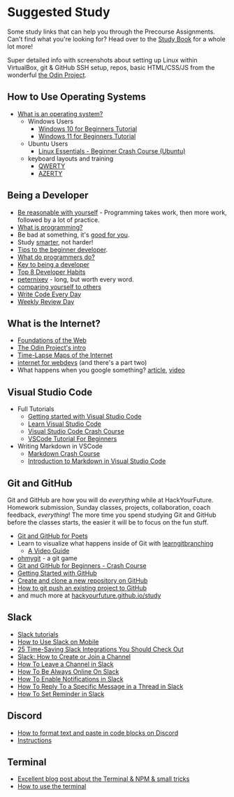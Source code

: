 # Suggested Study

Some study links that can help you through the Precourse Assignments. Can't find what you're looking for? Head over to the [Study Book](https://hackyourfuture.github.io/study) for a whole lot more!

Super detailed info with screenshots about setting up Linux within VirtualBox, git & GitHub SSH setup, repos, basic HTML/CSS/JS from the wonderful [the Odin Project](https://www.theodinproject.com/paths/foundations/courses/foundations).

## How to Use Operating Systems

-   [What is an operating system?](https://edu.gcfglobal.org/en/computerbasics/understanding-operating-systems/1/)
    -   Windows Users
        -   [Windows 10 for Beginners Tutorial](https://www.youtube.com/watch?v=B-dYlgMMhEk&ab_channel=LearnitTraining)
        -   [Windows 11 for Beginners Tutorial](https://www.youtube.com/watch?v=UKn-r3X2CLk)
    -   Ubuntu Users
        -   [Linux Essentials - Beginner Crash Course (Ubuntu)](https://www.youtube.com/watch?v=n_2jPbQornY&ab_channel=Herbertech)
    -   keyboard layouts and training
        -   [QWERTY](https://www.qwerty.expert/guest/ITMSCYRG/practice)
        -   [AZERTY](https://www.typinglessons-online.com/SelectExerciseWithCharacters?GroupIndex=8)

## Being a Developer

-   [Be reasonable with yourself](http://norvig.com/21-days.html) - Programming takes work, then more work, followed by a lot of practice.
-   [What is programming?](https://shawnr.gitbooks.io/practical-introduction-to-javascript/content/what-is-programming/)
-   Be bad at something, it's [good for you](https://www.ted.com/talks/eduardo_briceno_how_to_get_better_at_the_things_you_care_about).
-   Study [smarter](https://youtu.be/Xt5qpbiqw2g?t=297), not harder!
-   [Tips to the beginner developer](https://www.codementor.io/learn-programming/tips-on-becoming-a-software-engineer).
-   [What do programmers do?](https://www.youtube.com/watch?v=g4a7_HH9Wbg)
-   [Key to being a developer](https://medium.com/@rhamedy/key-habits-and-things-i-wish-i-knew-earlier-as-a-developer-43c9466a0407)
-   [Top 8 Developer Habits](https://www.youtube.com/watch?v=DwQ7psiU23I&index=1&list=PL0zVEGEvSaeGY3RMjGo4CgMPN42_U9Glu)
-   [peternixey](http://peternixey.com/post/83510597580/how-to-be-a-great-software-developer) - long, but worth every word.
-   [comparing yourself to others](https://medium.freecodecamp.org/a-better-way-to-compare-yourself-43cf37616570)
-   [Write Code Every Day](https://johnresig.com/blog/write-code-every-day/)
-   [Weekly Review Day](https://www.youtube.com/watch?v=PlTrxpNaZI8)

## What is the Internet?

-   [Foundations of the Web](https://shawnr.gitbooks.io/foundations-of-the-web/)
-   [The Odin Project's intro](https://www.theodinproject.com/courses/web-development-101/lessons/how-does-the-web-work)
-   [Time-Lapse Maps of the Internet](https://www.vox.com/a/internet-maps)
-   [internet for webdevs](https://www.youtube.com/watch?v=e4S8zfLdLgQ) \(and there's a part two\)
-   What happens when you google something? [article](https://github.com/alex/what-happens-when), [video](https://www.youtube.com/watch?v=dh406O2v_1c)

## Visual Studio Code

-   Full Tutorials
    -   [Getting started with Visual Studio Code](https://code.visualstudio.com/docs/introvideos/basics)
    -   [Learn Visual Studio Code](https://www.youtube.com/watch?v=yjeHLSrhPao&ab_channel=CodingwithEstefania)
    -   [Visual Studio Code Crash Course](https://www.youtube.com/watch?v=WPqXP_kLzpo&ab_channel=freeCodeCamp.org)
    -   [VSCode Tutorial For Beginners](https://www.youtube.com/watch?v=ORrELERGIHs&ab_channel=TechWithTim)
-   Writing Markdown in VSCode
    -   [Markdown Crash Course](https://www.youtube.com/watch?v=HUBNt18RFbo&ab_channel=TraversyMedia)
    -   [Introduction to Markdown in Visual Studio Code](https://www.youtube.com/watch?v=pTCROLZLhDM&ab_channel=JamesQQuick)

## Git and GitHub

Git and GitHub are how you will do _everything_ while at HackYourFuture. Homework submission, Sunday classes, projects, collaboration, coach feedback, _everything_! The more time you spend studying Git and GitHub before the classes starts, the easier it will be to focus on the fun stuff.

-   [Git and GitHub for Poets](https://www.youtube.com/playlist?list=PLRqwX-V7Uu6ZF9C0YMKuns9sLDzK6zoiV)
-   Learn to visualize what happens inside of Git with [learngitbranching](https://learngitbranching.js.org/)
    -   [A Video Guide](https://www.youtube.com/watch?v=dG0ke9vILQM)
-   [ohmygit](https://ohmygit.org/) - a git game
-   [Git and GitHub for Beginners - Crash Course](https://www.youtube.com/watch?v=RGOj5yH7evk&ab_channel=freeCodeCamp.org)
-   [Getting Started with GitHub](https://help.github.com/en/github/getting-started-with-github)
-   [Create and clone a new repository on GitHub](https://www.youtube.com/watch?v=Oz8rtnBJHlA&ab_channel=KahanDataSolutions)
-   [How to git push an existing project to GitHub](https://www.theserverside.com/blog/Coffee-Talk-Java-News-Stories-and-Opinions/How-to-push-an-existing-project-to-GitHub)
-   and much more at [hackyourfuture.github.io/study](https://hackyourfuture.github.io/study)

## Slack

-   [Slack tutorials](https://www.youtube.com/playlist?list=PLbuS6lXApAH-I0Vaag2O4L5bnAtmwzZrO)
-   [How to Use Slack on Mobile](https://www.youtube.com/watch?v=QAUEAUlnnCQ&ab_channel=AppOfTheDay)
-   [25 Time-Saving Slack Integrations You Should Check Out](https://www.youtube.com/watch?v=Oq-Q0jh7H3o&ab_channel=Kinsta)
-   [Slack: How to Create or Join a Channel](https://www.youtube.com/watch?v=-jplVzYa2QI&ab_channel=ASULearningExperience%28LX%29)
-   [How To Leave a Channel in Slack](https://www.youtube.com/watch?v=XQnjfj-Hu8A&ab_channel=CheckmarkTutorials)
-   [How To Be Always Online On Slack](https://www.youtube.com/watch?v=xTid1A0PAIs&list=PLbuS6lXApAH-I0Vaag2O4L5bnAtmwzZrO&index=8&ab_channel=CheckmarkTutorials)
-   [How To Enable Notifications in Slack](https://www.youtube.com/watch?v=D_QDM9IoTN8&list=PLbuS6lXApAH-I0Vaag2O4L5bnAtmwzZrO&index=24&ab_channel=CheckmarkTutorials)
-   [How To Reply To a Specific Message in a Thread in Slack](https://www.youtube.com/watch?v=8KE8Qnp2Beo&list=PLbuS6lXApAH-I0Vaag2O4L5bnAtmwzZrO&index=52&ab_channel=CheckmarkTutorials)
-   [How To Set Reminder in Slack](https://www.youtube.com/watch?v=SCptDZbguuc&list=PLbuS6lXApAH-I0Vaag2O4L5bnAtmwzZrO&index=39&ab_channel=CheckmarkTutorials)

## Discord

-   [How to format text and paste in code blocks on Discord](https://gist.github.com/matthewzring/9f7bbfd102003963f9be7dbcf7d40e51)
-   [Instructions](https://github.com/HackYourFutureBelgium/home/blob/9c48d8ba996cb8d2d09f37af7fe87387c48e44ee/curriculum/precourse/assets/Discord.pdf)

## Terminal

-   [Excellent blog post about the Terminal & NPM & small tricks](https://www.joshwcomeau.com/javascript/terminal-for-js-devs/)
-   [How to use the terminal](https://www.freecodecamp.org/news/command-line-for-beginners/)
